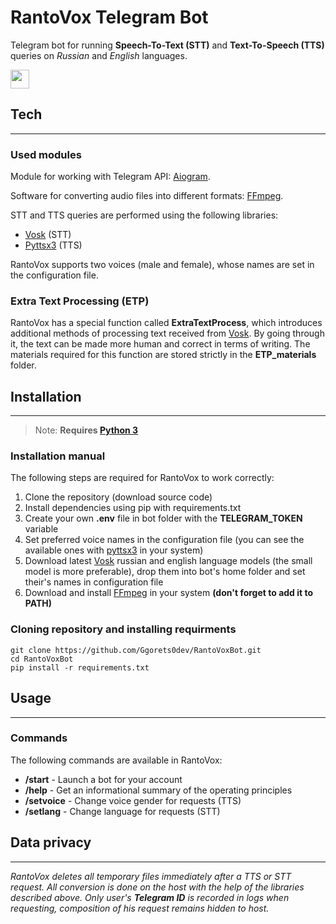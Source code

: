 # RantoVox Telegram Bot
Telegram bot for running **Speech-To-Text (STT)** and **Text-To-Speech (TTS)** queries on *Russian* and *English* languages.

<p align='left'>
   <a href="https://t.me/RantoVoxBot">
       <img height=30 src="https://img.shields.io/badge/Telegram-2CA5E0?style=for-the-badge&logo=telegram&logoColor=white"/>
    </a>
</p>



## Tech
---
### **Used modules**

Module for working with Telegram API: [Aiogram](https://pypi.org/project/aiogram/).

Software for converting audio files into different formats: [FFmpeg](https://ffmpeg.org/).

STT and TTS queries are performed using the following libraries:
* [Vosk](https://pypi.org/project/vosk/) (STT)
* [Pyttsx3](https://pypi.org/project/pyttsx3/) (TTS)

RantoVox supports two voices (male and female), whose names are set in the configuration file.

### **Extra Text Processing (ETP)**

RantoVox has a special function called **ExtraTextProcess**, which introduces additional methods of processing text received from [Vosk](https://pypi.org/project/vosk/). By going through it, the text can be made more human and correct in terms of writing. The materials required for this function are stored strictly in the **ETP_materials** folder. 



## Installation
---
> Note: **Requires [Python 3](https://www.python.org/)**

### **Installation manual**

The following steps are required for RantoVox to work correctly:
1) Clone the repository (download source code)
2) Install dependencies using pip with requirements.txt
3) Create your own **.env** file in bot folder with the **TELEGRAM_TOKEN** variable
4) Set preferred voice names in the configuration file (you can see the available ones with [pyttsx3](https://pypi.org/project/pyttsx3/) in your system)
5) Download latest [Vosk](https://pypi.org/project/vosk/) russian and english language models (the small model is more preferable), drop them into bot's home folder and set their's names in configuration file
6) Download and install [FFmpeg](https://ffmpeg.org/) in your system **(don't forget to add it to PATH)**


### **Cloning repository and installing requirments**
```
git clone https://github.com/Ggorets0dev/RantoVoxBot.git
cd RantoVoxBot
pip install -r requirements.txt
```


## Usage
---

### **Commands**

The following commands are available in RantoVox:
* **/start** - Launch a bot for your account
* **/help** - Get an informational summary of the operating principles 
* **/setvoice** - Change voice gender for requests (TTS)
* **/setlang** - Change language for requests (STT)


## Data privacy
---
*RantoVox deletes all temporary files immediately after a TTS or STT request. All conversion is done on the host with the help of the libraries described above. Only user's **Telegram ID** is recorded in logs when requesting, composition of his request remains hidden to host.*